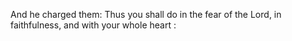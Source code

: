 And he charged them: Thus you shall do in the fear of the Lord, in faithfulness, and with your whole heart :

